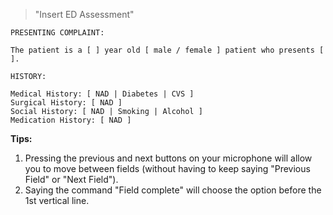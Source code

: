 > "Insert ED Assessment"

```
PRESENTING COMPLAINT:

The patient is a [ ] year old [ male / female ] patient who presents [ ].

HISTORY:

Medical History: [ NAD | Diabetes | CVS ]
Surgical History: [ NAD ]
Social History: [ NAD | Smoking | Alcohol ]
Medication History: [ NAD ]
```

__Tips:__
1. Pressing the previous and next buttons on your microphone will allow you to move between fields (without having to keep saying "Previous Field" or "Next Field").
2. Saying the command "Field complete" will choose the  option before the 1st vertical line. 
